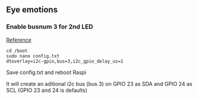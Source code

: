 ## Eye emotions 
### Enable busnum 3 for 2nd LED
[Reference](https://www.instructables.com/id/Raspberry-PI-Multiple-I2c-Devices/)
```
cd /boot
sudo nano config.txt
dtoverlay=i2c-gpio,bus=3,i2c_gpio_delay_us=1
```
Save config.txt and reboot Raspi


It will create an aditional i2c bus (bus 3) on GPIO 23 as SDA and GPIO 24 as SCL (GPIO 23 and 24 is defaults)
